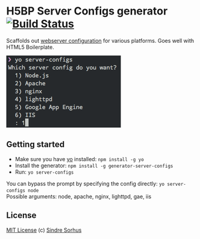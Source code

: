 # H5BP Server Configs generator [![Build Status](https://secure.travis-ci.org/sindresorhus/generator-server-configs.png?branch=master)](http://travis-ci.org/sindresorhus/generator-server-configs)

Scaffolds out [webserver configuration](https://github.com/h5bp/server-configs) for various platforms. Goes well with HTML5 Boilerplate.

![screenshot](screenshot.png)


## Getting started

- Make sure you have [yo](https://github.com/yeoman/yo) installed: `npm install -g yo`
- Install the generator: `npm install -g generator-server-configs`
- Run: `yo server-configs`

You can bypass the prompt by specifying the config directly: `yo server-configs node`  
Possible arguments: node, apache, nginx, lighttpd, gae, iis


## License

[MIT License](http://en.wikipedia.org/wiki/MIT_License)
(c) [Sindre Sorhus](http://sindresorhus.com)
